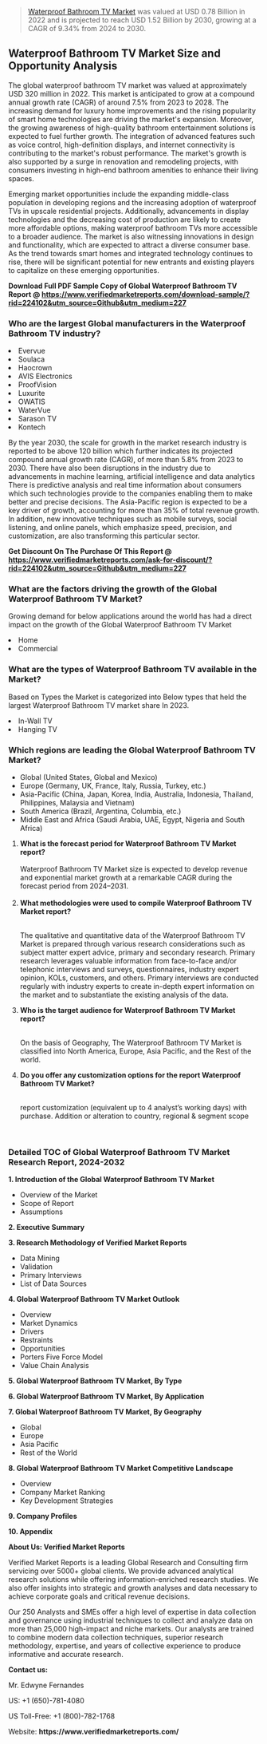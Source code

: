 <blockquote><p><p><a href="https://www.verifiedmarketreports.com/download-sample/?rid=224102&utm_source=Github&utm_medium=227" target="_blank">Waterproof Bathroom TV Market</a> was valued at USD 0.78 Billion in 2022 and is projected to reach USD 1.52 Billion by 2030, growing at a CAGR of 9.34% from 2024 to 2030.</p></blockquote><p><h2>Waterproof Bathroom TV Market Size and Opportunity Analysis</h2><p>The global waterproof bathroom TV market was valued at approximately USD 320 million in 2022. This market is anticipated to grow at a compound annual growth rate (CAGR) of around 7.5% from 2023 to 2028. The increasing demand for luxury home improvements and the rising popularity of smart home technologies are driving the market's expansion. Moreover, the growing awareness of high-quality bathroom entertainment solutions is expected to fuel further growth. The integration of advanced features such as voice control, high-definition displays, and internet connectivity is contributing to the market's robust performance. The market's growth is also supported by a surge in renovation and remodeling projects, with consumers investing in high-end bathroom amenities to enhance their living spaces.</p><p>Emerging market opportunities include the expanding middle-class population in developing regions and the increasing adoption of waterproof TVs in upscale residential projects. Additionally, advancements in display technologies and the decreasing cost of production are likely to create more affordable options, making waterproof bathroom TVs more accessible to a broader audience. The market is also witnessing innovations in design and functionality, which are expected to attract a diverse consumer base. As the trend towards smart homes and integrated technology continues to rise, there will be significant potential for new entrants and existing players to capitalize on these emerging opportunities.</p></p><p class=""><strong>Download Full PDF Sample Copy of Global Waterproof Bathroom TV Report @ <a href="https://www.verifiedmarketreports.com/download-sample/?rid=224102&amp;utm_source=Github&amp;utm_medium=227" target="_blank">https://www.verifiedmarketreports.com/download-sample/?rid=224102&amp;utm_source=Github&amp;utm_medium=227</a></strong></p><h3 id="" class="">Who are the largest Global manufacturers in the Waterproof Bathroom TV industry?</h3><p><li>Evervue</li><li> Soulaca</li><li> Haocrown</li><li> AVIS Electronics</li><li> ProofVision</li><li> Luxurite</li><li> OWATIS</li><li> WaterVue</li><li> Sarason TV</li><li> Kontech</li></p><div class=""><div class="" dir="" data-message-author-role="" data-message-id="" data-message-model-slug=""><div class=""><div class=""><div class=""><div class="" dir="" data-message-author-role="" data-message-id="" data-message-model-slug=""><div class=""><div class=""><p>By the year 2030, the scale for growth in the market research industry is reported to be above 120 billion which further indicates its projected compound annual growth rate (CAGR), of more than 5.8% from 2023 to 2030. There have also been disruptions in the industry due to advancements in machine learning, artificial intelligence and data analytics There is predictive analysis and real time information about consumers which such technologies provide to the companies enabling them to make better and precise decisions. The Asia-Pacific region is expected to be a key driver of growth, accounting for more than 35% of total revenue growth. In addition, new innovative techniques such as mobile surveys, social listening, and online panels, which emphasize speed, precision, and customization, are also transforming this particular sector.</p><p><strong>Get Discount On The Purchase Of This Report @&nbsp; <a href="https://www.verifiedmarketreports.com/ask-for-discount/?rid=224102&amp;utm_source=Github&amp;utm_medium=227" target="_blank">https://www.verifiedmarketreports.com/ask-for-discount/?rid=224102&amp;utm_source=Github&amp;utm_medium=227</a></strong></p></div></div></div></div></div></div></div></div><h3 id="" class="">What are the factors driving the growth of the Global Waterproof Bathroom TV Market?</h3><p id="" class="">Growing demand for below applications around the world has had a direct impact on the growth of the Global Waterproof Bathroom TV Market</p><p id="" class=""><li>Home</li><li> Commercial</li></p><h3 id="" class="">What are the types of Waterproof Bathroom TV available in the Market?</h3><p id="" class="">Based on Types the Market is categorized into Below types that held the largest Waterproof Bathroom TV market share In 2023.</p><p id="" class=""><li>In-Wall TV</li><li> Hanging TV</li></p><h3 id="" class="">Which regions are leading the Global Waterproof Bathroom TV Market?</h3><ul><li>Global (United States, Global and Mexico)</li><li>Europe (Germany, UK, France, Italy, Russia, Turkey, etc.)</li><li>Asia-Pacific (China, Japan, Korea, India, Australia, Indonesia, Thailand, Philippines, Malaysia and Vietnam)</li><li>South America (Brazil, Argentina, Columbia, etc.)</li><li>Middle East and Africa (Saudi Arabia, UAE, Egypt, Nigeria and South Africa)</li></ul><p><ol><li><strong>What is the forecast period for Waterproof Bathroom TV Market report?<br /></strong><br /><span data-sheets-root="1" data-sheets-value="{&quot;1&quot;:2,&quot;2&quot;:&quot;XXXX size is expected to develop revenue and exponential market growth at a remarkable CAGR during the forecast period from 2024&ndash;2030.&quot;}" data-sheets-userformat="{&quot;2&quot;:12674,&quot;4&quot;:{&quot;1&quot;:2,&quot;2&quot;:16776960},&quot;10&quot;:2,&quot;11&quot;:0,&quot;15&quot;:&quot;Arial&quot;,&quot;16&quot;:12}">Waterproof Bathroom TV Market size is expected to develop revenue and exponential market growth at a remarkable CAGR during the forecast period from 2024&ndash;2031.</span><br /><br /></li><li><strong>What methodologies were used to compile Waterproof Bathroom TV Market report?<br /><br /></strong><p>The qualitative and quantitative data of the&nbsp;Waterproof Bathroom TV Market is prepared through various research considerations such as subject matter expert advice, primary and secondary research. Primary research leverages valuable information from face-to-face and/or telephonic interviews and surveys, questionnaires, industry expert opinion, KOLs, customers, and others. Primary interviews are conducted regularly with industry experts to create in-depth expert information on the market and to substantiate the existing analysis of the data.&nbsp;</p></li><li><strong>Who is the target audience for Waterproof Bathroom TV Market report?<br /><br /></strong><p>On the basis of Geography, The&nbsp;Waterproof Bathroom TV Market is classified into North America, Europe, Asia Pacific, and the Rest of the world.</p></li><li><strong>Do you offer any customization options for the report Waterproof Bathroom TV Market?<br /><br /></strong><p>report customization (equivalent up to 4 analyst&rsquo;s working days) with purchase. Addition or alteration to country, regional &amp; segment scope</p><p>&nbsp;</p></li></ol></p><h3 id="" class="">Detailed TOC of Global Waterproof Bathroom TV Market Research Report, 2024-2032</h3><p id="" class=""><strong>1. Introduction of the Global Waterproof Bathroom TV Market</strong></p><ul><li>Overview of the Market</li><li>Scope of Report</li><li>Assumptions</li></ul><p id="" class=""><strong>2. Executive Summary</strong></p><p id="" class=""><strong>3. Research Methodology of&nbsp;Verified Market Reports</strong></p><ul><li>Data Mining</li><li>Validation</li><li>Primary Interviews</li><li>List of Data Sources</li></ul><p id="" class=""><strong>4. Global Waterproof Bathroom TV Market Outlook</strong></p><ul><li>Overview</li><li>Market Dynamics</li><li>Drivers</li><li>Restraints</li><li>Opportunities</li><li>Porters Five Force Model</li><li>Value Chain Analysis</li></ul><p id="" class=""><strong>5. Global Waterproof Bathroom TV Market, By&nbsp;Type</strong></p><p id="" class=""><strong>6. Global Waterproof Bathroom TV Market, By Application</strong></p><p id="" class=""><strong>7. Global Waterproof Bathroom TV Market, By Geography</strong></p><ul><li>Global</li><li>Europe</li><li>Asia Pacific</li><li>Rest of the World</li></ul><p id="" class=""><strong>8. Global Waterproof Bathroom TV Market Competitive Landscape</strong></p><ul><li>Overview</li><li>Company Market Ranking</li><li>Key Development Strategies</li></ul><p id="" class=""><strong>9. Company Profiles</strong></p><p id="" class=""><strong>10. Appendix</strong></p><p id="" class=""><strong>About Us: Verified Market Reports</strong></p><p id="" class="">Verified Market Reports is a leading Global Research and Consulting firm servicing over 5000+ global clients. We provide advanced analytical research solutions while offering information-enriched research studies. We also offer insights into strategic and growth analyses and data necessary to achieve corporate goals and critical revenue decisions.</p><p id="" class="">Our 250 Analysts and SMEs offer a high level of expertise in data collection and governance using industrial techniques to collect and analyze data on more than 25,000 high-impact and niche markets. Our analysts are trained to combine modern data collection techniques, superior research methodology, expertise, and years of collective experience to produce informative and accurate research.</p><p id="" class=""><strong>Contact us:</strong></p><p id="" class="">Mr. Edwyne Fernandes</p><p id="" class="">US: +1 (650)-781-4080</p><p id="" class="">US Toll-Free: +1 (800)-782-1768</p><p id="" class="">Website: <a target="" data-test-app-aware-link=""><strong>https://www.verifiedmarketreports.com/</strong></a></p>
